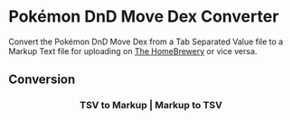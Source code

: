 <link rel="stylesheet" href="{{ site.baseurl }}/styles.css">
<script src="https://code.jquery.com/jquery-3.4.1.min.js"></script>
<script src="{{ site.baseurl }}/converter.js"></script>

# Pokémon DnD Move Dex Converter

Convert the Pokémon DnD Move Dex from a Tab Separated Value file to a Markup Text file for uploading on [The HomeBrewery](https://homebrewery.naturalcrit.com) or vice versa.

## Conversion

<h3 align="center"><a onclick="tsvToMarkup()">TSV to Markup</a> | <a onclick="markupToTsv()">Markup to TSV</a></h3>

<div id="tsv-markup" hidden>
    <div><input id="file" type="file" accept=".tsv"/></div>
    <div id="display">
        <div>
            <div style="float:left">Display <a onclick="showInput()">input</a> | <a onclick="showOutput()">output</a></div>
            <div style="float:right"><button onclick="download()">Download Output</button></div>
            <div style="clear:both"></div>
        </div>
        <hr/>
        <div>
            <textarea id="input" rows="25" wrap="soft" readonly hidden></textarea>
            <textarea id="output" rows="25" wrap="soft" readonly hidden></textarea>
        </div>
    </div>
</div>

<div id="markup-tsv" hidden>
    <div><input id="file" type="file" accept=".txt"/></div>
    <div id="display">
        <div>
            <div style="float:left">Display <a onclick="showInput()">input</a> | <a onclick="showOutput()">output</a></div>
            <div style="float:right"><button onclick="download()">Download Output</button></div>
            <div style="clear:both"></div>
        </div>
        <hr/>
        <div>
            <textarea id="input" rows="25" wrap="soft" readonly hidden></textarea>
            <textarea id="output" rows="25" wrap="soft" readonly hidden></textarea>
        </div>
    </div>
</div>
